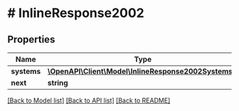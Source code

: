 # # InlineResponse2002

## Properties

Name | Type | Description | Notes
------------ | ------------- | ------------- | -------------
**systems** | [**\OpenAPI\Client\Model\InlineResponse2002Systems[]**](InlineResponse2002Systems.md) |  |
**next** | **string** |  |

[[Back to Model list]](../../README.md#models) [[Back to API list]](../../README.md#endpoints) [[Back to README]](../../README.md)
